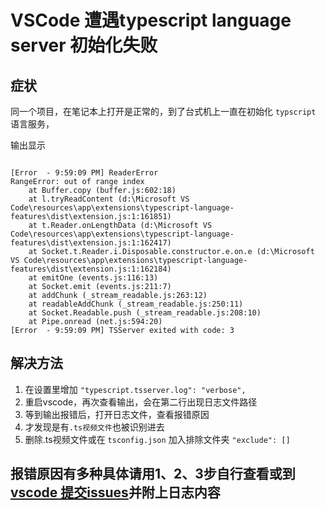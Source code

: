 # VSCode 遭遇typescript language server 初始化失败  

## 症状

同一个项目，在笔记本上打开是正常的，到了台式机上一直在初始化 `typscript` 语言服务，

输出显示

```text

[Error  - 9:59:09 PM] ReaderError
RangeError: out of range index
	at Buffer.copy (buffer.js:602:18)
	at l.tryReadContent (d:\Microsoft VS Code\resources\app\extensions\typescript-language-features\dist\extension.js:1:161851)
	at t.Reader.onLengthData (d:\Microsoft VS Code\resources\app\extensions\typescript-language-features\dist\extension.js:1:162417)
	at Socket.t.Reader.i.Disposable.constructor.e.on.e (d:\Microsoft VS Code\resources\app\extensions\typescript-language-features\dist\extension.js:1:162184)
	at emitOne (events.js:116:13)
	at Socket.emit (events.js:211:7)
	at addChunk (_stream_readable.js:263:12)
	at readableAddChunk (_stream_readable.js:250:11)
	at Socket.Readable.push (_stream_readable.js:208:10)
	at Pipe.onread (net.js:594:20)
[Error  - 9:59:09 PM] TSServer exited with code: 3

```
## 解决方法

1. 在设置里增加 `"typescript.tsserver.log": "verbose",`
2. 重启vscode，再次查看输出，会在第二行出现日志文件路径
3. 等到输出报错后，打开日志文件，查看报错原因
4. 才发现是有`.ts视频文件`也被识别进去
5. 删除.ts视频文件或在 `tsconfig.json` 加入排除文件夹 `"exclude": []`

## 报错原因有多种具体请用1、2、3步自行查看或到[vscode 提交issues](https://github.com/Microsoft/vscode/issues/)并附上日志内容